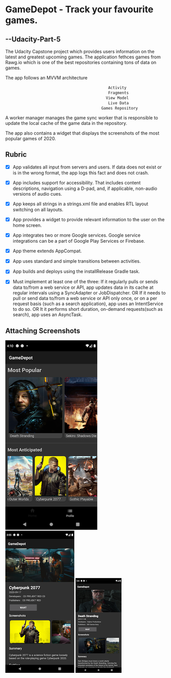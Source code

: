 # GameDepot - Track your favourite games.
## --Udacity-Part-5

The Udacity Capstone project which provides users information on the latest and greatest upcoming games. The application fethces games from Rawg.io which is one of the best repositories containing tons of data on games. 

The app follows an MVVM architecture

                                                 Activity
                                                 Fragments
                                                View Model  
                                                 Live Data
                                              Games Repository

A worker manager manages the game sync worker that is responsible to update the local cache of the game data in the repository.

The app also contains a widget that displays the screenshots of the most popular games of 2020.

## Rubric

- [x] App validates all input from servers and users. If data does not exist or is in the wrong format, the app logs this fact and does not crash.
- [x] App includes support for accessibility. That includes content descriptions, navigation using a D-pad, and, if applicable, non-audio versions of audio cues.
- [x] App keeps all strings in a strings.xml file and enables RTL layout switching on all layouts.
- [x] App provides a widget to provide relevant information to the user on the home screen.
- [x] App integrates two or more Google services. Google service integrations can be a part of Google Play Services or Firebase.
- [x] App theme extends AppCompat.
- [x] App uses standard and simple transitions between activities.
- [x] App builds and deploys using the installRelease Gradle task.


- [x] Must implement at least one of the three:
If it regularly pulls or sends data to/from a web service or API, app updates data in its cache at regular intervals using a SyncAdapter or JobDispatcher.
OR
If it needs to pull or send data to/from a web service or API only once, or on a per request basis (such as a search application), app uses an IntentService to do so.
OR
It it performs short duration, on-demand requests(such as search), app uses an AsyncTask.

## Attaching Screenshots 





![](/Screnshots/list1.png?raw=true)
![](/Screnshots/detail2.png?raw=true)
![](/Screnshots/detail1.png?raw=true)
